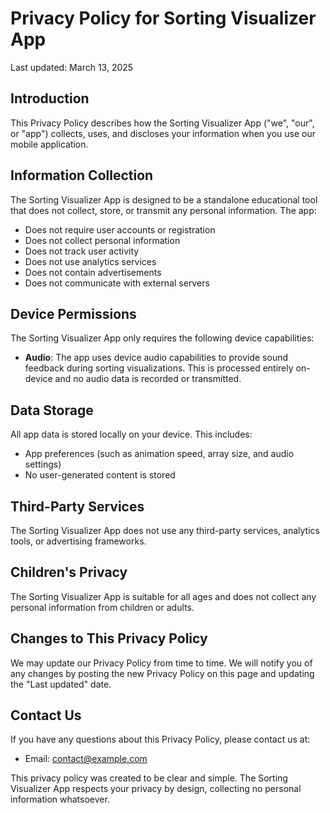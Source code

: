 # Privacy Policy for Sorting Visualizer App

Last updated: March 13, 2025

## Introduction

This Privacy Policy describes how the Sorting Visualizer App ("we", "our", or "app") collects, uses, and discloses your information when you use our mobile application.

## Information Collection

The Sorting Visualizer App is designed to be a standalone educational tool that does not collect, store, or transmit any personal information. The app:

- Does not require user accounts or registration
- Does not collect personal information
- Does not track user activity
- Does not use analytics services
- Does not contain advertisements
- Does not communicate with external servers

## Device Permissions

The Sorting Visualizer App only requires the following device capabilities:

- **Audio**: The app uses device audio capabilities to provide sound feedback during sorting visualizations. This is processed entirely on-device and no audio data is recorded or transmitted.

## Data Storage

All app data is stored locally on your device. This includes:

- App preferences (such as animation speed, array size, and audio settings)
- No user-generated content is stored

## Third-Party Services

The Sorting Visualizer App does not use any third-party services, analytics tools, or advertising frameworks.

## Children's Privacy

The Sorting Visualizer App is suitable for all ages and does not collect any personal information from children or adults.

## Changes to This Privacy Policy

We may update our Privacy Policy from time to time. We will notify you of any changes by posting the new Privacy Policy on this page and updating the "Last updated" date.

## Contact Us

If you have any questions about this Privacy Policy, please contact us at:

- Email: [contact@example.com](mailto:contact@example.com)

This privacy policy was created to be clear and simple. The Sorting Visualizer App respects your privacy by design, collecting no personal information whatsoever. 